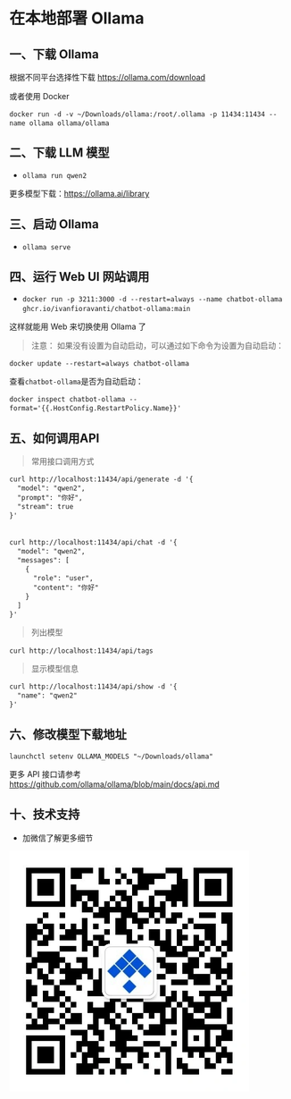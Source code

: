 # 在本地部署 Ollama

## 一、下载 Ollama
根据不同平台选择性下载 https://ollama.com/download

或者使用 Docker

```shell
docker run -d -v ~/Downloads/ollama:/root/.ollama -p 11434:11434 --name ollama ollama/ollama
```

## 二、下载 LLM 模型
- `ollama run qwen2`

更多模型下载：https://ollama.ai/library

## 三、启动 Ollama
- `ollama serve`

## 四、运行 Web UI 网站调用
- `docker run -p 3211:3000 -d --restart=always --name chatbot-ollama ghcr.io/ivanfioravanti/chatbot-ollama:main`

这样就能用 Web 来切换使用 Ollama 了

> 注意： 如果没有设置为自动启动，可以通过如下命令为设置为自动启动：
```shell
docker update --restart=always chatbot-ollama
```
查看`chatbot-ollama`是否为自动启动：
```shell
docker inspect chatbot-ollama --format='{{.HostConfig.RestartPolicy.Name}}'
```

## 五、如何调用API
> 常用接口调用方式
```shell
curl http://localhost:11434/api/generate -d '{
  "model": "qwen2",
  "prompt": "你好",
  "stream": true
}'


curl http://localhost:11434/api/chat -d '{
  "model": "qwen2",
  "messages": [
    {
      "role": "user",
      "content": "你好"
    }
  ]
}'
```
> 列出模型

`curl http://localhost:11434/api/tags`

> 显示模型信息
```shell
curl http://localhost:11434/api/show -d '{
  "name": "qwen2"
}'
```

## 六、修改模型下载地址

```shell
launchctl setenv OLLAMA_MODELS "~/Downloads/ollama"
```



更多 API 接口请参考 https://github.com/ollama/ollama/blob/main/docs/api.md

## 十、技术支持
- 加微信了解更多细节

![关注公众号](./images/official_qrcode.webp)
